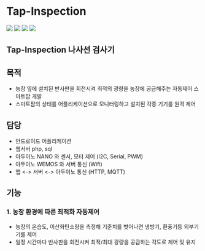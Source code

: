 # Tap-Inspection

<div>
<img src="https://img.shields.io/badge/Android-3DDC84?style=for-the-badge&logo=Android&logoColor=white"/>
<img src="https://img.shields.io/badge/Arduino-00979D?style=for-the-badge&logo=Arduino&logoColor=white"/></a>
<img src="https://img.shields.io/badge/Python-3776AB?style=for-the-badge&logo=Python&logoColor=white"/></a>

<a href="https://ieeexplore.ieee.org/document/9268255" target="_blank">
<img src="https://img.shields.io/badge/관련논문-FF0000?style=for-the-badge&logo=Apache&logoColor=white"/>
</a>
</div>

## Tap-Inspection 나사선 검사기


## 목적
- 농장 옆에 설치된 반사판을 회전시켜 최적의 광량을 농장에 공급해주는 자동제어 스마트팜 개발
- 스마트팜의 상태를 어플리케이션으로 모니터링하고 설치된 각종 기기를 원격 제어

## 담당 
- 안드로이드 어플리케이션
- 웹서버 php, sql 
- 아두이노 NANO 와 센서, 모터 제어 (I2C, Serial, PWM)
- 아두이노 WEMOS 와 서버 통신 (Wifi) 
- 앱 <-> 서버 <-> 아두이노 통신 (HTTP, MQTT)

## 기능

### 1. 농장 환경에 따른 최적화 자동제어
 - 농장의 온습도, 이산화탄소량을 측정해 기준치를 벗어나면 냉방기, 환풍기등 외부기기를 제어
 - 일정 시간마다 반사판을 회전시켜 최적/최대 광량을 공급하는 각도로 제어 및 유지
